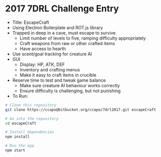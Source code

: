 # 2017 7DRL Challenge Entry
* Title: EscapeCraft
* Using Electron Boilerplate and ROT.js library
* Trapped in deep in a cave, must escape to survive
    * Limit number of levels to five, ramping difficulty appropriately
    * Craft weapons from raw or other crafted items
    * Have access to hearth
* Use scent/goal tracking for creature AI
* GUI
    * Display: HP, ATK, DEF
    * Inventory and crafting menus
    * Make it easy to craft items in crucible
* Reserve time to test and tweak game balance
    * Make sure creature AI behaviour works correctly
    * Ensure difficulty is challenging, but not punishing
* To Run:
```bash
# Clone this repository
git clone https://ccapo@bitbucket.org/ccapo/7drl2017.git escapeCraft

# Go into the repository
cd escapeCraft

# Install dependencies
npm install

# Run the app
npm start
```